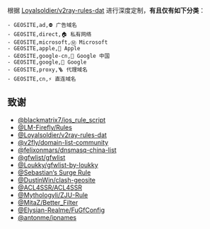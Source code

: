 根据 [Loyalsoldier/v2ray-rules-dat](https://github.com/Loyalsoldier/v2ray-rules-dat) 进行深度定制，**有且仅有如下分类**：
```
- GEOSITE,ad,⛔️ 广告域名
- GEOSITE,direct,🏠 私有网络
- GEOSITE,microsoft,Ⓜ️ Microsoft
- GEOSITE,apple,🍎 Apple
- GEOSITE,google-cn,🗽 Google 中国
- GEOSITE,google,🗽 Google
- GEOSITE,proxy,🪜 代理域名
- GEOSITE,cn,⚡ 直连域名
```
## 致谢

- [@blackmatrix7/ios_rule_script](https://github.com/blackmatrix7/ios_rule_script)
- [@LM-Firefly/Rules](https://github.com/LM-Firefly/Rules)
- [@Loyalsoldier/v2ray-rules-dat](https://github.com/Loyalsoldier/v2ray-rules-dat)
- [@v2fly/domain-list-community](https://github.com/v2fly/domain-list-community)
- [@felixonmars/dnsmasq-china-list](https://github.com/felixonmars/dnsmasq-china-list)
- [@gfwlist/gfwlist](https://github.com/gfwlist/gfwlist)
- [@Loukky/gfwlist-by-loukky](https://github.com/Loukky/gfwlist-by-loukky)
- [@Sebastian‘s Surge Rule](https://ruleset.isagood.day/ruleset.html)
- [@DustinWin/clash-geosite](https://github.com/DustinWin/clash-geosite)
- [@ACL4SSR/ACL4SSR](https://github.com/ACL4SSR/ACL4SSR)
- [@Mythologyli/ZJU-Rule](https://github.com/Mythologyli/ZJU-Rule)
- [@MitaZ/Better_Filter](https://github.com/MitaZ/Better_Filter)
- [@Elysian-Realme/FuGfConfig](https://github.com/Elysian-Realme/FuGfConfig)
- [@antonme/ipnames](https://github.com/antonme/ipnames)
